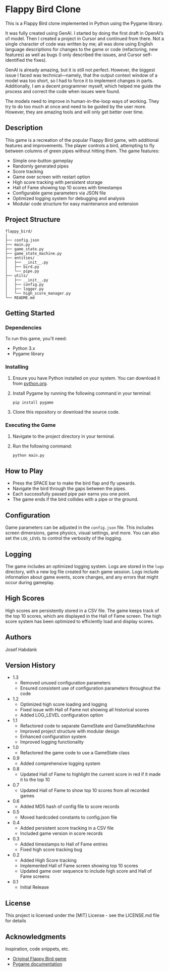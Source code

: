 # Flappy Bird Clone

This is a Flappy Bird clone implemented in Python using the Pygame library.

It was fully created using GenAI. I started by doing the first draft in OpenAI’s o1 model. Then I created a project in Cursor and continued from there. Not a single character of code was written by me; all was done using English language descriptions for changes to the game or code (refactoring, new features) as well as bugs (I only described the issues, and Cursor self-identified the fixes).

GenAI is already amazing, but it is still not perfect. However, the biggest issue I faced was technical—namely, that the output context window of a model was too short, so I had to force it to implement changes in parts. Additionally, I am a decent programmer myself, which helped me guide the process and correct the code when issues were found.

The models need to improve in human-in-the-loop ways of working. They try to do too much at once and need to be guided by the user more. However, they are amazing tools and will only get better over time.

## Description

This game is a recreation of the popular Flappy Bird game, with additional features and improvements. The player controls a bird, attempting to fly between columns of green pipes without hitting them. The game features:

- Simple one-button gameplay
- Randomly generated pipes
- Score tracking
- Game over screen with restart option
- High score tracking with persistent storage
- Hall of Fame showing top 10 scores with timestamps
- Configurable game parameters via JSON file
- Optimized logging system for debugging and analysis
- Modular code structure for easy maintenance and extension

## Project Structure

```
flappy_bird/
│
├── config.json
├── main.py
├── game_state.py
├── game_state_machine.py
├── entities/
│   ├── __init__.py
│   ├── bird.py
│   └── pipe.py
├── utils/
│   ├── __init__.py
│   ├── config.py
│   ├── logger.py
│   └── high_score_manager.py
└── README.md
```

## Getting Started

### Dependencies

To run this game, you'll need:

- Python 3.x
- Pygame library

### Installing

1. Ensure you have Python installed on your system. You can download it from [python.org](https://www.python.org/downloads/).

2. Install Pygame by running the following command in your terminal:

   ```bash
   pip install pygame
   ```

3. Clone this repository or download the source code.

### Executing the Game

1. Navigate to the project directory in your terminal.
2. Run the following command:

   ```bash
   python main.py
   ```

## How to Play

- Press the SPACE bar to make the bird flap and fly upwards.
- Navigate the bird through the gaps between the pipes.
- Each successfully passed pipe pair earns you one point.
- The game ends if the bird collides with a pipe or the ground.

## Configuration

Game parameters can be adjusted in the `config.json` file. This includes screen dimensions, game physics, visual settings, and more. You can also set the `LOG_LEVEL` to control the verbosity of the logging.

## Logging

The game includes an optimized logging system. Logs are stored in the `logs` directory, with a new log file created for each game session. Logs include information about game events, score changes, and any errors that might occur during gameplay.

## High Scores

High scores are persistently stored in a CSV file. The game keeps track of the top 10 scores, which are displayed in the Hall of Fame screen. The high score system has been optimized to efficiently load and display scores.

## Authors

Josef Habdank

## Version History

* 1.3
    * Removed unused configuration parameters
    * Ensured consistent use of configuration parameters throughout the code
* 1.2
    * Optimized high score loading and logging
    * Fixed issue with Hall of Fame not showing all historical scores
    * Added LOG_LEVEL configuration option
* 1.1
    * Refactored code to separate GameState and GameStateMachine
    * Improved project structure with modular design
    * Enhanced configuration system
    * Improved logging functionality
* 1.0
    * Refactored the game code to use a GameState class
* 0.9
    * Added comprehensive logging system
* 0.8
    * Updated Hall of Fame to highlight the current score in red if it made it to the top 10
* 0.7
    * Updated Hall of Fame to show top 10 scores from all recorded games
* 0.6
    * Added MD5 hash of config file to score records
* 0.5
    * Moved hardcoded constants to config.json file
* 0.4
    * Added persistent score tracking in a CSV file
    * Included game version in score records
* 0.3
    * Added timestamps to Hall of Fame entries
    * Fixed high score tracking bug
* 0.2
    * Added High Score tracking
    * Implemented Hall of Fame screen showing top 10 scores
    * Updated game over sequence to include high score and Hall of Fame screens
* 0.1
    * Initial Release

## License

This project is licensed under the [MIT] License - see the LICENSE.md file for details

## Acknowledgments

Inspiration, code snippets, etc.
* [Original Flappy Bird game](https://en.wikipedia.org/wiki/Flappy_Bird)
* [Pygame documentation](https://www.pygame.org/docs/)
